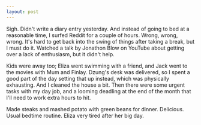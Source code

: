 ```yaml
---
layout: post
---
```


Sigh. Didn't write a diary entry yesterday. And instead of going to bed at a
reasonable time, I surfed Reddit for a couple of hours. Wrong, wrong, wrong.
It's hard to get back into the swing of things after taking a break, but I must
do it. Watched a talk by Jonathon Blow on YouTube about getting over a lack of
enthusiasm, but it didn't help.

Kids were away too; Eliza went swimming with a friend, and Jack went to the
movies with Mum and Finlay. Dzung's desk was delivered, so I spent a good part
of the day setting that up instead, which was physically exhausting. And I
cleaned the house a bit. Then there were some urgent tasks with my day job, and
a looming deadling at the end of the month that I'll need to work extra hours to
hit.

Made steaks and mashed potato with green beans for dinner. Delicious. Usual
bedtime routine. Eliza very tired after her big day.
